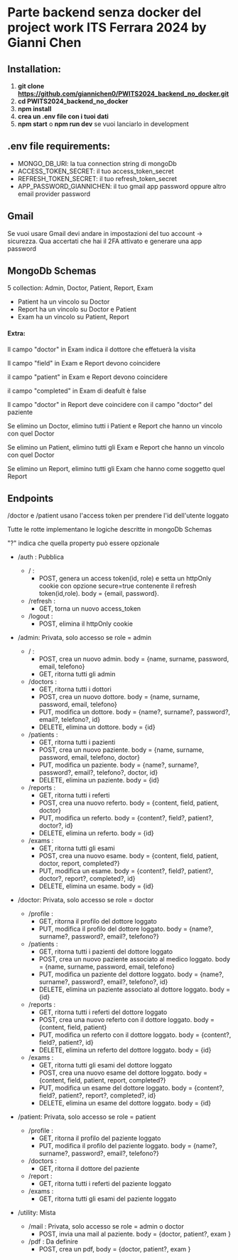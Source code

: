 # Parte backend senza docker del project work ITS Ferrara 2024 by Gianni Chen

## Installation:
1. __git clone https://github.com/giannichen0/PWITS2024_backend_no_docker.git__
2. __cd PWITS2024_backend_no_docker__
3. __npm install__
4. __crea un .env file con i tuoi dati__
5. __npm start__ o __npm run dev__ se vuoi lanciarlo in development 

## .env file requirements:
- MONGO_DB_URI: la tua connection string di mongoDb
- ACCESS_TOKEN_SECRET: il tuo access_token_secret
- REFRESH_TOKEN_SECRET: il tuo refresh_token_secret
- APP_PASSWORD_GIANNICHEN: il tuo gmail app password oppure altro email provider password

## Gmail
Se vuoi usare Gmail devi andare in impostazioni del tuo account -> sicurezza. Qua accertati che hai il 2FA attivato e generare una app password

## MongoDb Schemas
5 collection: Admin, Doctor, Patient, Report, Exam
- Patient ha un vincolo su Doctor
- Report ha un vincolo su Doctor e Patient
- Exam ha un vincolo su Patient, Report
#### Extra:
Il campo "doctor" in Exam indica il dottore che effetuerà la visita

Il campo "field" in Exam e Report devono coincidere

il campo "patient" in Exam e Report devono coincidere

il campo "completed" in Exam di deafult è false

Il campo "doctor" in Report deve coincidere con il campo "doctor" del paziente

Se elimino un Doctor, elimino tutti i Patient e Report che hanno un vincolo con quel Doctor

Se elimino un Patient, elimino tutti gli Exam e Report che hanno un vincolo con quel Doctor

Se elimino un Report, elimino tutti gli Exam che hanno come soggetto quel Report

## Endpoints
/doctor e /patient usano l'access token per prendere l'id dell'utente loggato

Tutte le rotte implementano le logiche descritte in mongoDb Schemas

"?" indica che quella property può essere opzionale
- /auth : Pubblica
    - / : 
        - POST, genera un access token(id, role) e setta un httpOnly cookie con opzione secure=true contenente il refresh token(id,role). body = {email, password}.
    - /refresh : 
        - GET, torna un nuovo access_token 
    - /logout : 
        - POST, elimina il httpOnly cookie

- /admin: Privata, solo accesso se role = admin
    - / : 
        - POST, crea un nuovo admin. body = {name, surname, password, email, telefono}
        - GET, ritorna tutti gli admin
    - /doctors : 
        - GET, ritorna tutti i dottori
        - POST, crea un nuovo dottore. body = {name, surname, password, email, telefono}
        - PUT, modifica un dottore. body = {name?, surname?, password?, email?, telefono?, id}
        - DELETE, elimina un dottore. body = {id}
    - /patients : 
        - GET, ritorna tutti i pazienti
        - POST, crea un nuovo paziente. body = {name, surname, password, email, telefono, doctor}
        - PUT, modifica un paziente. body = {name?, surname?, password?, email?, telefono?, doctor, id}
        - DELETE, elimina un paziente. body = {id}
    - /reports : 
        - GET, ritorna tutti i referti
        - POST, crea una nuovo referto. body = {content, field, patient, doctor}
        - PUT, modifica un referto. body = {content?, field?, patient?, doctor?, id}
        - DELETE, elimina un referto. body = {id}
    - /exams : 
        - GET, ritorna tutti gli esami
        - POST, crea una nuovo esame. body = {content, field, patient, doctor, report, completed?}
        - PUT, modifica un esame. body = {content?, field?, patient?, doctor?, report?, completed?, id}
        - DELETE, elimina un esame. body = {id}

- /doctor: Privata, solo accesso se role = doctor
    - /profile : 
        - GET, ritorna il profilo del dottore loggato
        - PUT, modifica il profilo del dottore loggato. body = {name?, surname?, password?, email?, telefono?}
    - /patients : 
        - GET, ritorna tutti i pazienti del dottore loggato 
        - POST, crea un nuovo paziente associato al medico loggato. body = {name, surname, password, email, telefono}
        - PUT, modifica un paziente del dottore loggato. body = {name?, surname?, password?, email?, telefono?, id}
        - DELETE, elimina un paziente associato al dottore loggato. body = {id}
    - /reports : 
        - GET, ritorna tutti i referti del dottore loggato
        - POST, crea una nuovo referto con il dottore loggato. body = {content, field, patient}
        - PUT, modifica un referto con il dottore loggato. body = {content?, field?, patient?, id}
        - DELETE, elimina un referto del dottore loggato. body = {id}
    - /exams : 
        - GET, ritorna tutti gli esami del dottore loggato
        - POST, crea una nuovo esame del dottore loggato. body = {content, field, patient, report, completed?}
        - PUT, modifica un esame del dottore loggato. body = {content?, field?, patient?, report?, completed?, id}
        - DELETE, elimina un esame del dottore loggato. body = {id}  

- /patient: Privata, solo accesso se role = patient
    - /profile :
        - GET, ritorna il profilo del paziente loggato
        - PUT, modifica il profilo del paziente loggato. body = {name?, surname?, password?, email?, telefono?}
    - /doctors : 
        - GET, ritorna il dottore del paziente
    - /report : 
        - GET, ritorna tutti i referti del paziente loggato
    - /exams : 
        - GET, ritorna tutti gli esami del paziente loggato

- /utility: Mista
    - /mail : Privata, solo accesso se role = admin o doctor
        - POST, invia una mail al paziente. body = {doctor, patient?, exam }
    - /pdf : Da definire
        - POST, crea un pdf, body = {doctor, patient?, exam } 
